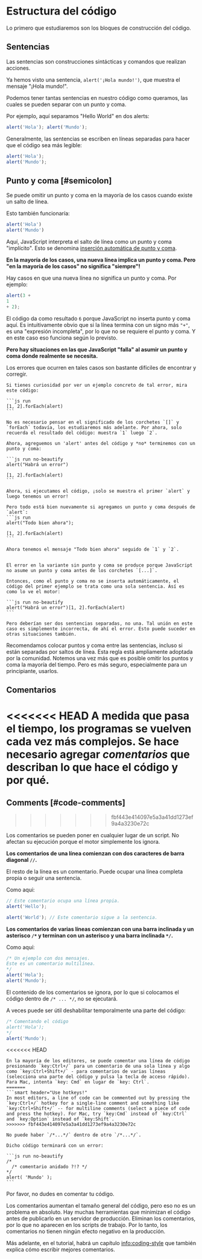 # Estructura del código

Lo primero que estudiaremos son los bloques de construcción del código.

## Sentencias

Las sentencias son construcciones sintácticas y comandos que realizan acciones.

Ya hemos visto una sentencia, `alert('¡Hola mundo!')`, que muestra el mensaje "¡Hola mundo!".

Podemos tener tantas sentencias en nuestro código como queramos, las cuales se pueden separar con un punto y coma.

Por ejemplo, aquí separamos "Hello World" en dos alerts:

```js run no-beautify
alert('Hola'); alert('Mundo');
```

Generalmente, las sentencias se escriben en líneas separadas para hacer que el código sea más legible:

```js run no-beautify
alert('Hola');
alert('Mundo');
```

## Punto y coma [#semicolon]

Se puede omitir un punto y coma en la mayoría de los casos cuando existe un salto de línea.

Esto también funcionaría:

```js run no-beautify
alert('Hola')
alert('Mundo')
```

Aquí, JavaScript interpreta el salto de línea como un punto y coma "implícito". Esto se denomina [inserción automática de punto y coma](https://tc39.github.io/ecma262/#sec-automatic-semicolon-insertion).

**En la mayoría de los casos, una nueva línea implica un punto y coma. Pero "en la mayoría de los casos" no significa "siempre"!**

Hay casos en que una nueva línea no significa un punto y coma. Por ejemplo:

```js run no-beautify
alert(3 +
1
+ 2);
```

El código da como resultado `6` porque JavaScript no inserta punto y coma aquí. Es intuitivamente obvio que si la línea termina con un signo más `"+"`, es una "expresión incompleta", por lo que no se requiere el punto y coma. Y en este caso eso funciona según lo previsto.

**Pero hay situaciones en las que JavaScript "falla" al asumir un punto y coma donde realmente se necesita.**

Los errores que ocurren en tales casos son bastante difíciles de encontrar y corregir.

````smart header="Un ejemplo de error"
Si tienes curiosidad por ver un ejemplo concreto de tal error, mira este código:

```js run
[1, 2].forEach(alert)
```

No es necesario pensar en el significado de los corchetes `[]` y `forEach` todavía, los estudiaremos más adelante. Por ahora, solo recuerda el resultado del código: muestra `1` luego `2`.

Ahora, agreguemos un 'alert' antes del código y *no* terminemos con un punto y coma:

```js run no-beautify
alert("Habrá un error")

[1, 2].forEach(alert)
```

Ahora, si ejecutamos el código, ¡solo se muestra el primer `alert` y luego tenemos un error!

Pero todo está bien nuevamente si agregamos un punto y coma después de `alert`:
```js run
alert("Todo bien ahora");

[1, 2].forEach(alert)
```

Ahora tenemos el mensaje "Todo bien ahora" seguido de `1` y `2`.


El error en la variante sin punto y coma se produce porque JavaScript no asume un punto y coma antes de los corchetes `[...]`.

Entonces, como el punto y coma no se inserta automáticamente, el código del primer ejemplo se trata como una sola sentencia. Así es como lo ve el motor:

```js run no-beautify
alert("Habrá un error")[1, 2].forEach(alert)
```

Pero deberían ser dos sentencias separadas, no una. Tal unión en este caso es simplemente incorrecta, de ahí el error. Esto puede suceder en otras situaciones también.
````

Recomendamos colocar puntos y coma entre las sentencias, incluso si están separadas por saltos de línea. Esta regla está ampliamente adoptada por la comunidad. Notemos una vez más que es posible omitir los puntos y coma la mayoría del tiempo. Pero es más seguro, especialmente para un principiante, usarlos.

## Comentarios

<<<<<<< HEAD
A medida que pasa el tiempo, los programas se vuelven cada vez más complejos. Se hace necesario agregar *comentarios* que describan lo que hace el código y por qué.
=======
## Comments [#code-comments]
>>>>>>> fbf443e414097e5a3a41dd1273ef9a4a3230e72c

Los comentarios se pueden poner en cualquier lugar de un script. No afectan su ejecución porque el motor simplemente los ignora.


**Los comentarios de una línea comienzan con dos caracteres de barra diagonal `//`.**

El resto de la línea es un comentario. Puede ocupar una línea completa propia o seguir una sentencia.

Como aqui:
```js run
// Este comentario ocupa una línea propia.
alert('Hello');

alert('World'); // Este comentario sigue a la sentencia.
```

**Los comentarios de varias líneas comienzan con una barra inclinada y un asterisco <code>/&#42;</code> y terminan con un asterisco y una barra inclinada <code>&#42;/</code>.**

Como aquí:

```js run
/* Un ejemplo con dos mensajes.
Este es un comentario multilínea.
*/
alert('Hola');
alert('Mundo');
```

El contenido de los comentarios se ignora, por lo que si colocamos el código dentro de <code>/&#42; ... &#42;/</code>, no se ejecutará.

A veces puede ser útil deshabilitar temporalmente una parte del código:

```js run
/* Comentando el código
alert('Hola');
*/
alert('Mundo');
```

<<<<<<< HEAD
```smart header="¡Usa accesos rápidos del teclado!"
En la mayoría de los editores, se puede comentar una línea de código presionando `key:Ctrl+/` para un comentario de una sola línea y algo como `key:Ctrl+Shift+/` - para comentarios de varias líneas (selecciona una parte del código y pulsa la tecla de acceso rápido). Para Mac, intenta `key: Cmd` en lugar de `key: Ctrl`.
=======
```smart header="Use hotkeys!"
In most editors, a line of code can be commented out by pressing the `key:Ctrl+/` hotkey for a single-line comment and something like `key:Ctrl+Shift+/` -- for multiline comments (select a piece of code and press the hotkey). For Mac, try `key:Cmd` instead of `key:Ctrl` and `key:Option` instead of `key:Shift`.
>>>>>>> fbf443e414097e5a3a41dd1273ef9a4a3230e72c
```

````warn header="¡Los comentarios anidados no son compatibles!"
No puede haber `/*...*/` dentro de otro `/*...*/`.

Dicho código terminará con un error:

```js run no-beautify
/*
  /* comentario anidado ?!? */
*/
alert( 'Mundo' );
```
````

Por favor, no dudes en comentar tu código.

Los comentarios aumentan el tamaño general del código, pero eso no es un problema en absoluto. Hay muchas herramientas que minimizan el código antes de publicarlo en un servidor de producción. Eliminan los comentarios, por lo que no aparecen en los scripts de trabajo. Por lo tanto, los comentarios no tienen ningún efecto negativo en la producción.

Más adelante, en el tutorial, habrá un capítulo <info:coding-style> que también explica cómo escribir mejores comentarios.

